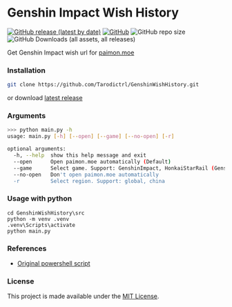 # Genshin Impact Wish History
[![GitHub release (latest by date)](https://img.shields.io/github/v/release/tarodictrl/GenshinWishHistory?style=flat-square)](https://github.com/tarodictrl/GenshinWishHistory/releases) [![GitHub](https://img.shields.io/github/license/tarodictrl/GenshinWishHistory?style=flat-square)](https://github.com/tarodictrl/GenshinWishHistory/blob/main/LICENSE) ![GitHub repo size](https://img.shields.io/github/repo-size/tarodictrl/GenshinWishHistory?style=flat-square&label=size) ![GitHub Downloads (all assets, all releases)](https://img.shields.io/github/downloads/tarodictrl/GenshinWishHistory/total?style=flat-square)

Get Genshin Impact wish url for [paimon.moe](https://paimon.moe)

### Installation
```bash
git clone https://github.com/Tarodictrl/GenshinWishHistory.git
```
or download [latest release](github.com/Tarodictrl/GenshinWishHistory/releases/latest)
### Arguments
```bash
>>> python main.py -h
usage: main.py [-h] [--open] [--game] [--no-open] [-r]

optional arguments:
  -h, --help  show this help message and exit
  --open      Open paimon.moe automatically (Default)
  --game      Select game. Support: GenshinImpact, HonkaiStarRail (Genshin Impact Default)
  --no-open   Don't open paimon.moe automatically
  -r          Select region. Support: global, china
```
### Usage with python
```
cd GenshinWishHistory\src
python -m venv .venv
.venv\Scripts\activate
python main.py
```
### References

- [Original powershell script](https://gist.github.com/MadeBaruna/1d75c1d37d19eca71591ec8a31178235/)

### License
This project is made available under the [MIT License](https://github.com/Tarodictrl/GenshinWishHistory/blob/main/LICENSE).
